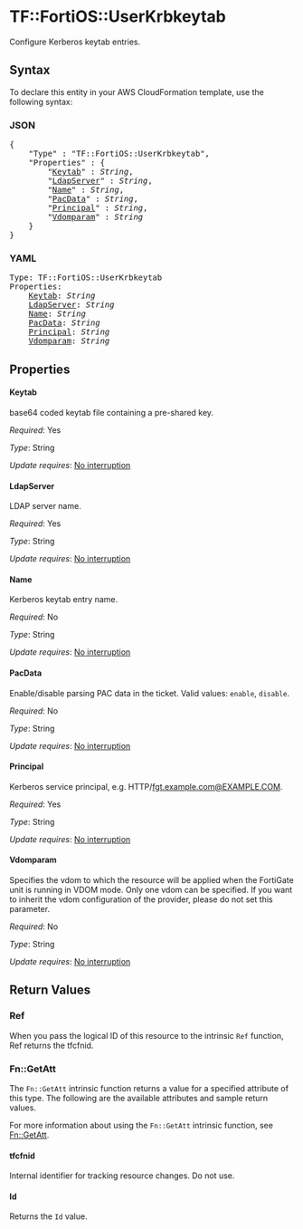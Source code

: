 # TF::FortiOS::UserKrbkeytab

Configure Kerberos keytab entries.

## Syntax

To declare this entity in your AWS CloudFormation template, use the following syntax:

### JSON

<pre>
{
    "Type" : "TF::FortiOS::UserKrbkeytab",
    "Properties" : {
        "<a href="#keytab" title="Keytab">Keytab</a>" : <i>String</i>,
        "<a href="#ldapserver" title="LdapServer">LdapServer</a>" : <i>String</i>,
        "<a href="#name" title="Name">Name</a>" : <i>String</i>,
        "<a href="#pacdata" title="PacData">PacData</a>" : <i>String</i>,
        "<a href="#principal" title="Principal">Principal</a>" : <i>String</i>,
        "<a href="#vdomparam" title="Vdomparam">Vdomparam</a>" : <i>String</i>
    }
}
</pre>

### YAML

<pre>
Type: TF::FortiOS::UserKrbkeytab
Properties:
    <a href="#keytab" title="Keytab">Keytab</a>: <i>String</i>
    <a href="#ldapserver" title="LdapServer">LdapServer</a>: <i>String</i>
    <a href="#name" title="Name">Name</a>: <i>String</i>
    <a href="#pacdata" title="PacData">PacData</a>: <i>String</i>
    <a href="#principal" title="Principal">Principal</a>: <i>String</i>
    <a href="#vdomparam" title="Vdomparam">Vdomparam</a>: <i>String</i>
</pre>

## Properties

#### Keytab

base64 coded keytab file containing a pre-shared key.

_Required_: Yes

_Type_: String

_Update requires_: [No interruption](https://docs.aws.amazon.com/AWSCloudFormation/latest/UserGuide/using-cfn-updating-stacks-update-behaviors.html#update-no-interrupt)

#### LdapServer

LDAP server name.

_Required_: Yes

_Type_: String

_Update requires_: [No interruption](https://docs.aws.amazon.com/AWSCloudFormation/latest/UserGuide/using-cfn-updating-stacks-update-behaviors.html#update-no-interrupt)

#### Name

Kerberos keytab entry name.

_Required_: No

_Type_: String

_Update requires_: [No interruption](https://docs.aws.amazon.com/AWSCloudFormation/latest/UserGuide/using-cfn-updating-stacks-update-behaviors.html#update-no-interrupt)

#### PacData

Enable/disable parsing PAC data in the ticket. Valid values: `enable`, `disable`.

_Required_: No

_Type_: String

_Update requires_: [No interruption](https://docs.aws.amazon.com/AWSCloudFormation/latest/UserGuide/using-cfn-updating-stacks-update-behaviors.html#update-no-interrupt)

#### Principal

Kerberos service principal, e.g. HTTP/fgt.example.com@EXAMPLE.COM.

_Required_: Yes

_Type_: String

_Update requires_: [No interruption](https://docs.aws.amazon.com/AWSCloudFormation/latest/UserGuide/using-cfn-updating-stacks-update-behaviors.html#update-no-interrupt)

#### Vdomparam

Specifies the vdom to which the resource will be applied when the FortiGate unit is running in VDOM mode. Only one vdom can be specified. If you want to inherit the vdom configuration of the provider, please do not set this parameter.

_Required_: No

_Type_: String

_Update requires_: [No interruption](https://docs.aws.amazon.com/AWSCloudFormation/latest/UserGuide/using-cfn-updating-stacks-update-behaviors.html#update-no-interrupt)

## Return Values

### Ref

When you pass the logical ID of this resource to the intrinsic `Ref` function, Ref returns the tfcfnid.

### Fn::GetAtt

The `Fn::GetAtt` intrinsic function returns a value for a specified attribute of this type. The following are the available attributes and sample return values.

For more information about using the `Fn::GetAtt` intrinsic function, see [Fn::GetAtt](https://docs.aws.amazon.com/AWSCloudFormation/latest/UserGuide/intrinsic-function-reference-getatt.html).

#### tfcfnid

Internal identifier for tracking resource changes. Do not use.

#### Id

Returns the <code>Id</code> value.


